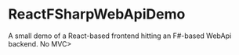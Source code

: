 # ReactFSharpWebApiDemo
A small demo of a React-based frontend hitting an F#-based WebApi backend.  No MVC>
